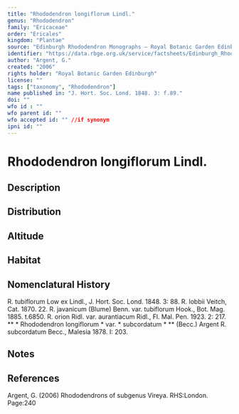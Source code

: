 ```yaml
---
title: "Rhododendron longiflorum Lindl."
genus: "Rhododendron"
family: "Ericaceae"
order: "Ericales"
kingdom: "Plantae"
source: "Edinburgh Rhododendron Monographs – Royal Botanic Garden Edinburgh"
identifier: "https://data.rbge.org.uk/service/factsheets/Edinburgh_Rhododendron_Monographs.xhtml"
author: "Argent, G."
created: "2006"
rights holder: "Royal Botanic Garden Edinburgh"
license: ""
tags: ["taxonomy", "Rhododendron"]
name published in: "J. Hort. Soc. Lond. 1848. 3: f.89."
doi: ""
wfo id : ""
wfo parent id: ""
wfo accepted id: "" //if synonym                      
ipni id: ""
---
```


                       

# Rhododendron longiflorum Lindl.

## Description


## Distribution


## Altitude


## Habitat


## Nomenclatural History
R. tubiflorum Low ex Lindl., J. Hort. Soc. Lond. 1848. 3: 88. R. lobbii Veitch, Cat. 1870. 22. R. javanicum (Blume) Benn. var. tubiflorum Hook., Bot. Mag. 1885. t.6850. R. orion Ridl. var. aurantiacum Ridl., Fl. Mal. Pen. 1923. 2: 217. ** * Rhododendron longiflorum * var. * subcordatum * ** (Becc.) Argent R. subcordatum Becc., Malesia 1878. I: 203.
                       
## Notes


## References

Argent, G. (2006) Rhododendrons of subgenus Vireya. RHS:London. Page:240
